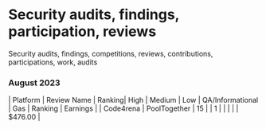 # Security audits, findings, participation, reviews 
Security audits, findings, competitions, reviews, contributions, participations, work, audits 

### August 2023 
 | Platform     | Review Name    | Ranking| High | Medium | Low | QA/Informational | Gas | Ranking | Earnings |
 | Code4rena    | PoolTogether   |     15 |      |    1   |     |                  |     |         | $476.00  |
